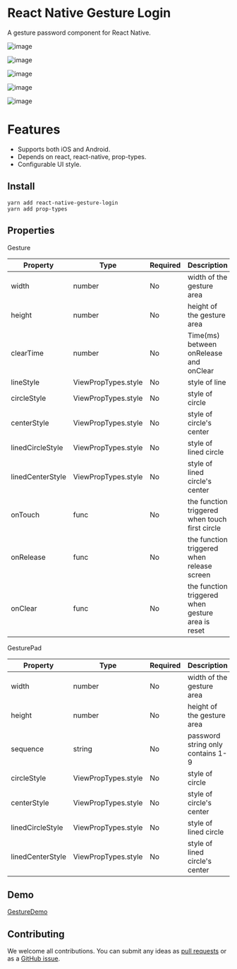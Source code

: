 # React Native Gesture Login
A gesture password component for React Native.

![image](https://github.com/aixiaobenaixiaoben/react-native-gesture-login/raw/master/assets/1.png)

![image](https://github.com/aixiaobenaixiaoben/react-native-gesture-login/raw/master/assets/2.png)

![image](https://github.com/aixiaobenaixiaoben/react-native-gesture-login/raw/master/assets/3.png)

![image](https://github.com/aixiaobenaixiaoben/react-native-gesture-login/raw/master/assets/4.png)

![image](https://github.com/aixiaobenaixiaoben/react-native-gesture-login/raw/master/assets/5.png)


# Features
* Supports both iOS and Android.
* Depends on react, react-native, prop-types.
* Configurable UI style.


## Install
    yarn add react-native-gesture-login
    yarn add prop-types


## Properties

Gesture

Property | Type | Required | Description
-------- | ---- | -------- | -----------
width | number | No | width of the gesture area
height | number | No | height of the gesture area
clearTime | number | No | Time(ms) between onRelease and onClear
lineStyle | ViewPropTypes.style | No | style of line
circleStyle | ViewPropTypes.style | No | style of circle
centerStyle | ViewPropTypes.style | No | style of circle's center
linedCircleStyle | ViewPropTypes.style | No | style of lined circle
linedCenterStyle | ViewPropTypes.style | No | style of lined circle's center
onTouch | func | No | the function triggered when touch first circle
onRelease | func | No | the function triggered when release screen
onClear | func | No | the function triggered when gesture area is reset

GesturePad

Property | Type | Required | Description
-------- | ---- | -------- | -----------
width | number | No | width of the gesture area
height | number | No | height of the gesture area
sequence | string | No | password string only contains 1-9
circleStyle | ViewPropTypes.style | No | style of circle
centerStyle | ViewPropTypes.style | No | style of circle's center
linedCircleStyle | ViewPropTypes.style | No | style of lined circle
linedCenterStyle | ViewPropTypes.style | No | style of lined circle's center


## Demo
[GestureDemo](https://github.com/aixiaobenaixiaoben/react-native-gesture-login/blob/master/GestureDemo.js)


## Contributing
We welcome all contributions. You can submit any ideas as [pull requests](https://github.com/aixiaobenaixiaoben/react-native-gesture-login/pulls) or as a [GitHub issue](https://github.com/aixiaobenaixiaoben/react-native-gesture-login/issues).

